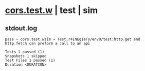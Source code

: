 # [cors.test.w](../../../../../../examples/tests/sdk_tests/api/cors.test.w) | test | sim

## stdout.log
```log
pass ─ cors.test.wsim » Test.r4INEgIeTy/env0/test:http.get and http.fetch can preform a call to an api

Tests 1 passed (1)
Snapshots 1 skipped
Test Files 1 passed (1)
Duration <DURATION>
```

